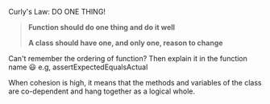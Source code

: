 Curly's Law: DO ONE THING!

> **Function should do one thing and do it well**
>
> **A class should have one, and only one, reason to change**



​Can't remember the ordering of function? Then explain it in the function name :smiley: e.g, assertExpectedEqualsActual

When cohesion is high, it means that the methods and variables of the class are co-dependent and hang together as a logical whole.

